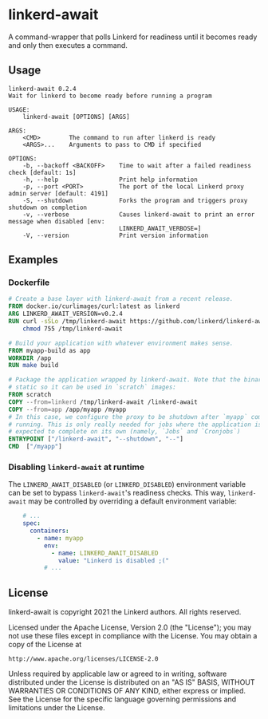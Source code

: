 # linkerd-await

A command-wrapper that polls Linkerd for readiness until it becomes ready and only then executes a command.

## Usage

```text
linkerd-await 0.2.4
Wait for linkerd to become ready before running a program

USAGE:
    linkerd-await [OPTIONS] [ARGS]

ARGS:
    <CMD>        The command to run after linkerd is ready
    <ARGS>...    Arguments to pass to CMD if specified

OPTIONS:
    -b, --backoff <BACKOFF>    Time to wait after a failed readiness check [default: 1s]
    -h, --help                 Print help information
    -p, --port <PORT>          The port of the local Linkerd proxy admin server [default: 4191]
    -S, --shutdown             Forks the program and triggers proxy shutdown on completion
    -v, --verbose              Causes linkerd-await to print an error message when disabled [env:
                               LINKERD_AWAIT_VERBOSE=]
    -V, --version              Print version information
```

## Examples

### Dockerfile

```dockerfile
# Create a base layer with linkerd-await from a recent release.
FROM docker.io/curlimages/curl:latest as linkerd
ARG LINKERD_AWAIT_VERSION=v0.2.4
RUN curl -sSLo /tmp/linkerd-await https://github.com/linkerd/linkerd-await/releases/download/release%2F${LINKERD_AWAIT_VERSION}/linkerd-await-${LINKERD_AWAIT_VERSION}-amd64 && \
    chmod 755 /tmp/linkerd-await

# Build your application with whatever environment makes sense.
FROM myapp-build as app
WORKDIR /app
RUN make build

# Package the application wrapped by linkerd-await. Note that the binary is
# static so it can be used in `scratch` images:
FROM scratch
COPY --from=linkerd /tmp/linkerd-await /linkerd-await
COPY --from=app /app/myapp /myapp
# In this case, we configure the proxy to be shutdown after `myapp` completes
# running. This is only really needed for jobs where the application is
# expected to complete on its own (namely, `Jobs` and `Cronjobs`)
ENTRYPOINT ["/linkerd-await", "--shutdown", "--"]
CMD  ["/myapp"]
```

### Disabling `linkerd-await` at runtime

The `LINKERD_AWAIT_DISABLED` (or `LINKERD_DISABLED`) environment variable can
be set to bypass `linkerd-await`'s readiness checks. This way,
`linkerd-await` may be controlled by overriding a default environment
variable:

```yaml
    # ...
    spec:
      containers:
        - name: myapp
          env:
            - name: LINKERD_AWAIT_DISABLED
              value: "Linkerd is disabled ;("
          # ...
```

## License

linkerd-await is copyright 2021 the Linkerd authors. All rights reserved.

Licensed under the Apache License, Version 2.0 (the "License"); you may not use
these files except in compliance with the License. You may obtain a copy of the
License at

    http://www.apache.org/licenses/LICENSE-2.0

Unless required by applicable law or agreed to in writing, software distributed
under the License is distributed on an "AS IS" BASIS, WITHOUT WARRANTIES OR
CONDITIONS OF ANY KIND, either express or implied. See the License for the
specific language governing permissions and limitations under the License.
